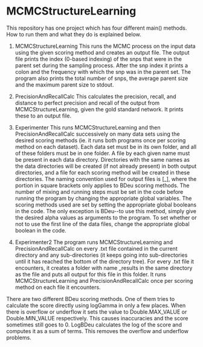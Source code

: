 MCMCStructureLearning
=====================
This repository has one project which has four different main() methods.  How to run them and what they do is explained below.

1. MCMCStructureLearning
This runs the MCMC process on the input data using the given scoring method and creates an output file.  The output file prints the index (0-based indexing) of the snps that were in the parent set during the sampling process.  After the snp index it prints a colon and the frequency with which the snp was in the parent set.  The program also prints the total number of snps, the average parent size and the maximum parent size to stdout.

2. PrecisionAndRecallCalc
This calculates the precision, recall, and distance to perfect precision and recall of the output from MCMCStructureLearning, given the gold standard network.  It prints these to an output file.

3. Experimenter
This runs MCMCStructureLearning and then PrecisionAndRecallCalc successively on many data sets using the desired scoring methods (ie. it runs both programs once per scoring method on each dataset).  Each data set must be in its own folder, and all of these folders must be in one folder.  A file by each given name must be present in each data directory.  Directories with the same names as the data directories will be created (if not already present) in both output directories, and a file for each scoring method will be created in these directories.  The naming convention used for output files is <scoring method>[_<alpha value>], where the portion in square brackets only applies to BDeu scoring methods.  The number of mixing and running steps must be set in the code before running the program by changing the appropriate global variables.  The scoring methods used are set by setting the appropriate global booleans in the code.  The only exception is BDeu--to use this method, simply give the desired alpha values as arguments to the program.  To set whether or not to use the first line of the data files, change the appropriate global boolean in the code.

4. Experimenter2
The program runs MCMCStructureLearning and PrecisionAndRecallCalc on every .txt file contained in the current directory and any sub-directories (it keeps going into sub-directories until it has reached the bottom of the directory tree).  For every .txt file it encounters, it creates a folder with name <file name>_results in the same directory as the file and puts all output for this file in this folder.  It runs MCMCStructureLearning and PrecisionAndRecallCalc once per scoring method on each file it encounters.

There are two different BDeu scoring methods.  One of them tries to calculate the score directly using logGamma in only a few places.  When there is overflow or underflow it sets the value to Double.MAX_VALUE or Double.MIN_VALUE respectively.  This causes inaccuracies and the score sometimes still goes to 0.  LogBDeu calculates the log of the score and computes it as a sum of terms.  This removes the overflow and underflow problems.